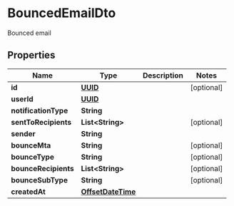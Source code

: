 

# BouncedEmailDto

Bounced email
## Properties

Name | Type | Description | Notes
------------ | ------------- | ------------- | -------------
**id** | [**UUID**](UUID) |  |  [optional]
**userId** | [**UUID**](UUID) |  | 
**notificationType** | **String** |  | 
**sentToRecipients** | **List&lt;String&gt;** |  |  [optional]
**sender** | **String** |  | 
**bounceMta** | **String** |  |  [optional]
**bounceType** | **String** |  |  [optional]
**bounceRecipients** | **List&lt;String&gt;** |  |  [optional]
**bounceSubType** | **String** |  |  [optional]
**createdAt** | [**OffsetDateTime**](OffsetDateTime) |  | 




